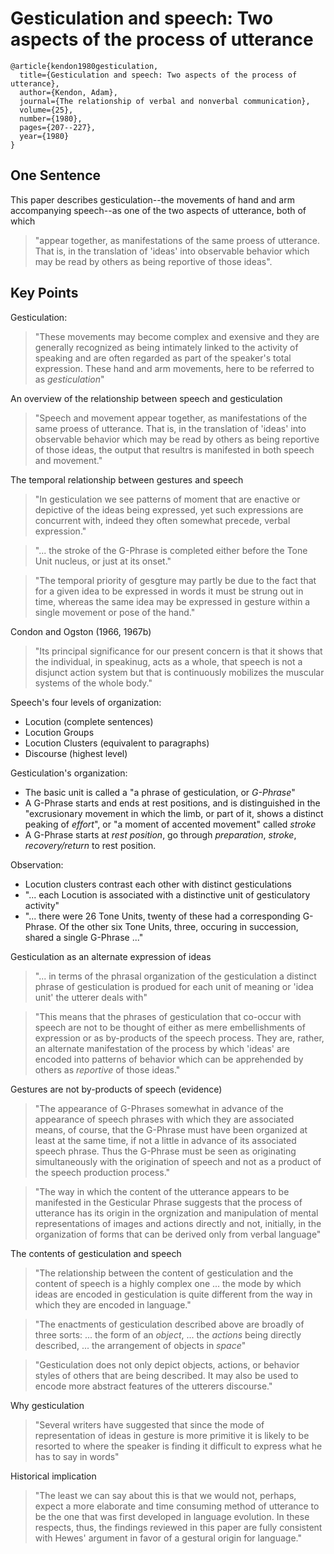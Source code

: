 # Gesticulation and speech: Two aspects of the process of utterance

```
@article{kendon1980gesticulation,
  title={Gesticulation and speech: Two aspects of the process of utterance},
  author={Kendon, Adam},
  journal={The relationship of verbal and nonverbal communication},
  volume={25},
  number={1980},
  pages={207--227},
  year={1980}
}
```

## One Sentence
This paper describes gesticulation--the movements of hand and arm accompanying speech--as one of the two aspects of utterance, both of which 
> "appear together, as manifestations of the same proess of utterance. That is, in the translation of 'ideas' into observable behavior which may be read by others as being reportive of those ideas".

## Key Points
Gesticulation:
> "These movements may become complex and exensive and they are generally recognized as being intimately linked to the activity of speaking and are often regarded as part of the speaker's total expression. These hand and arm movements, here to be referred to as *gesticulation*"

An overview of the relationship between speech and gesticulation
> "Speech and movement appear together, as manifestations of the same proess of utterance. That is, in the translation of 'ideas' into observable behavior which may be read by others as being reportive of those ideas, the output that resultrs is manifested in both speech and movement."

The temporal relationship between gestures and speech
> "In gesticulation we see patterns of moment that are enactive or depictive of the ideas being expressed, yet such expressions are concurrent with, indeed they often somewhat precede, verbal expression."

> "... the stroke of the G-Phrase is completed either before the Tone Unit nucleus, or just at its onset."

> "The temporal priority of gesgture may partly be due to the fact that for a given idea to be expressed in words it must be strung out in time, whereas the same idea may be expressed in gesture within a single movement or pose of the hand."

Condon and Ogston (1966, 1967b)
> "Its principal significance for our present concern is that it shows that the individual, in speakinug, acts as a whole, that speech is not a disjunct action system but that is continuously mobilizes the muscular systems of the whole body."

Speech's four levels of organization:
* Locution (complete sentences)
* Locution Groups
* Locution Clusters (equivalent to paragraphs)
* Discourse (highest level)

Gesticulation's organization:
* The basic unit is called a "a phrase of gesticulation, or *G-Phrase*"
* A G-Phrase starts and ends at rest positions, and is distinguished in the "excrusionary movement in which the limb, or part of it, shows a distinct peaking of *effort*", or "a moment of accented movement" called *stroke*
* A G-Phrase starts at *rest position*, go through *preparation*, *stroke*, *recovery/return* to rest position.

Observation:
* Locution clusters contrast each other with distinct gesticulations
* "... each Locution is associated with a distinctive unit of gesticulatory activity"
* "... there were 26 Tone Units, twenty of these had a corresponding G-Phrase. Of the other six Tone Units, three, occuring in succession, shared a single G-Phrase ..."

Gesticulation as an alternate expression of ideas
> "... in terms of the phrasal organization of the gesticulation a distinct phrase of gesticulation is produed for each unit of meaning or 'idea unit' the utterer deals with"

> "This means that the phrases of gesticulation that co-occur with speech are not to be thought of either as mere embellishments of expression or as by-products of the speech process. They are, rather, an alternate manifestation of the process by which 'ideas' are encoded into patterns of behavior which can be apprehended by others as *reportive* of those ideas."

Gestures are not by-products of speech (evidence)
> "The appearance of G-Phrases somewhat in advance of the appearance of speech phrases with which they are associated means, of course, that the G-Phrase must have been organized at least at the same time, if not a little in advance of its associated speech phrase. Thus the G-Phrase must be seen as originating simultaneously with the origination of speech and not as a product of the speech production process."

> "The way in which the content of the utterance appears to be manifested in the Gesticular Phrase suggests that the process of utterance has its origin in the orgnization and manipulation of mental representations of images and actions directly and not, initially, in the organization of forms that can be derived only from verbal language"

The contents of gesticulation and speech
> "The relationship between the content of gesticulation and the content of speech is a highly complex one ... the mode by which ideas are encoded in gesticulation is quite different from the way in which they are encoded in language."

> "The enactments of gesticulation described above are broadly of three sorts: ... the form of an *object*, ... the *actions* being directly described, ... the arrangement of objects in *space*"

> "Gesticulation does not only depict objects, actions, or behavior styles of others that are being described. It may also be used to encode more abstract features of the utterers discourse."

Why gesticulation
> "Several writers have suggested that since the mode of representation of ideas in gesture is more primitive it is likely to be resorted to where the speaker is finding it difficult to express what he has to say in words"

Historical implication
> "The least we can say about this is that we would not, perhaps, expect a more elaborate and time consuming method of utterance to be the one that was first developed in language evolution. In these respects, thus, the findings reviewed in this paper are fully consistent with Hewes' argument in favor of a gestural origin for language."
